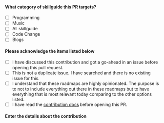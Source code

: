 #### What category of skillguide this PR targets?

- [ ] Programming
- [ ] Music
- [ ] All skillguide
- [ ] Code Change
- [ ] Blogs

#### Please acknowledge the items listed below

- [ ] I have discussed this contribution and got a go-ahead in an issue before opening this pull request.
- [ ] This is not a duplicate issue. I have searched and there is no existing issue for this.
- [ ] I understand that these roadmaps are highly opinionated. The purpose is to not to include everything out there in these roadmaps but to have everything that is most relevant today comparing to the other options listed.
- [ ] I have read the [contribution docs](../contributing) before opening this PR.

#### Enter the details about the contribution

<!-- Enter the details here -->

